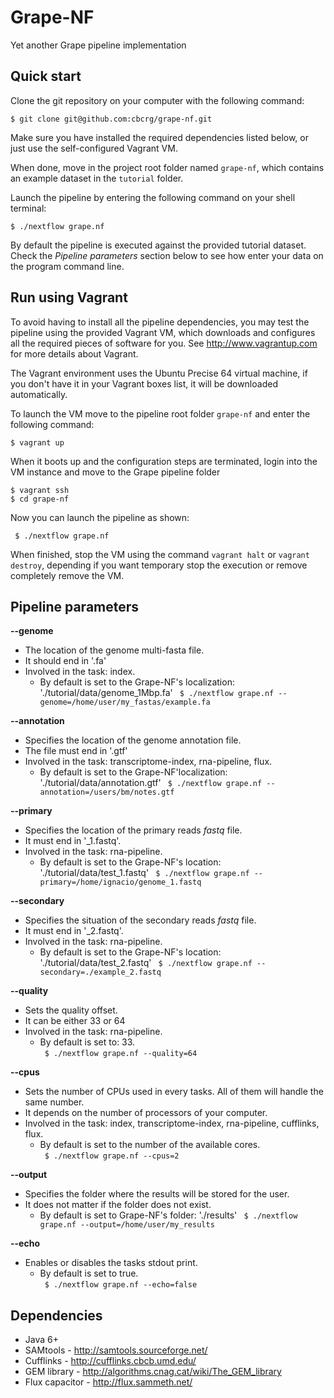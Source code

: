 Grape-NF
========

Yet another Grape pipeline implementation



Quick start 
-----------

Clone the git repository on your computer with the following command:

    $ git clone git@github.com:cbcrg/grape-nf.git
    

Make sure you have installed the required dependencies listed below, or just 
use the self-configured Vagrant VM. 


When done, move in the project root folder named `grape-nf`, 
which contains an example dataset in the `tutorial` folder. 

Launch the pipeline by entering the following command 
on your shell terminal:

    $ ./nextflow grape.nf
    

By default the pipeline is executed against the provided tutorial dataset. 
Check the *Pipeline parameters*  section below to see how enter your data on the program command line.     
    

Run using Vagrant
-----------------

To avoid having to install all the pipeline dependencies, you may test the pipeline using 
the provided Vagrant VM, which downloads and configures all the required pieces 
of software for you. See http://www.vagrantup.com for more details about Vagrant.

The Vagrant environment uses the Ubuntu Precise 64 virtual machine, if you don't have it 
in your Vagrant boxes list, it will be downloaded automatically. 

To launch the VM move to the pipeline root folder `grape-nf` and enter the following command:
  
    $ vagrant up 


When it boots up and the configuration steps are terminated, login into the VM instance 
and move to the Grape pipeline folder 

    $ vagrant ssh 
    $ cd grape-nf
    
Now you can launch the pipeline as shown: 

	 $ ./nextflow grape.nf



When finished, stop the VM using the command `vagrant halt` or `vagrant destroy`, depending if you
want temporary stop the execution or remove completely remove the VM. 


Pipeline parameters
-------------------

**--genome**  
   
* The location of the genome multi-fasta file. 
* It should end in '.fa' 
* Involved in the task: index.
  * By default is set to the Grape-NF's localization: './tutorial/data/genome_1Mbp.fa'
  `  $ ./nextflow grape.nf --genome=/home/user/my_fastas/example.fa  `  
    
  

**--annotation** 
   
* Specifies the location of the genome annotation file.  
* The file must end in '.gtf'  
* Involved in the task: transcriptome-index, rna-pipeline, flux.
  * By default is set to the Grape-NF'localization: './tutorial/data/annotation.gtf' 
  `  $ ./nextflow grape.nf --annotation=/users/bm/notes.gtf  `  

  
**--primary** 
   
* Specifies the location of the primary reads *fastq* file.  
* It must end in '_1.fastq'.  
* Involved in the task: rna-pipeline.
  * By default is set to the Grape-NF's location: './tutorial/data/test_1.fastq' 
  `  $ ./nextflow grape.nf --primary=/home/ignacio/genome_1.fastq  `  
  
  
**--secondary** 
   
* Specifies the situation of the secondary reads *fastq* file.  
* It must end in '_2.fastq'.  
* Involved in the task: rna-pipeline.  
  * By default is set to the Grape-NF's location: './tutorial/data/test_2.fastq' 
  `  $ ./nextflow grape.nf --secondary=./example_2.fastq  `  


**--quality** 
   
* Sets the quality offset.  
* It can be either 33 or 64  
* Involved in the task: rna-pipeline.
  * By default is set to: 33.  
  `  $ ./nextflow grape.nf --quality=64  `  


**--cpus** 
   
* Sets the number of CPUs used in every tasks. All of them will handle the same number.  
* It depends on the number of processors of your computer.  
* Involved in the task: index, transcriptome-index, rna-pipeline, cufflinks, flux.
  * By default is set to the number of the available cores.  
  `  $ ./nextflow grape.nf --cpus=2  `  
  
  
**--output** 
   
* Specifies the folder where the results will be stored for the user.  
* It does not matter if the folder does not exist.
  * By default is set to Grape-NF's folder: './results' 
  `  $ ./nextflow grape.nf --output=/home/user/my_results  `  
  
  
**--echo** 
   
* Enables or disables the tasks stdout print.
  * By default is set to true.  
  `  $ ./nextflow grape.nf --echo=false  `  
  
  
Dependencies 
------------

 * Java 6+ 
 * SAMtools - http://samtools.sourceforge.net/ 
 * Cufflinks - http://cufflinks.cbcb.umd.edu/
 * GEM library - http://algorithms.cnag.cat/wiki/The_GEM_library
 * Flux capacitor - http://flux.sammeth.net/



